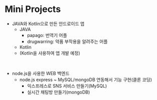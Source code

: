 # Mini Projects
- JAVA와 Kotlin으로 만든 안드로이드 앱
  - JAVA
    - papago: 번역기 어플
    - drugwarring: 약품 부작용을 알려주는 어플
  - Kotlin
  - (Kotlin을 사용하여 앱 개발 예정)

<br>

- node.js을 사용한 WEB 백엔드
  - node.js express ~ MySQL/mongoDB 연동해서 기능 구현(클론 코딩)
    - 익스프레스로 SNS 서비스 만들기(MySQL)
    - 실시간 채팅방 만들기(mongoDB)
